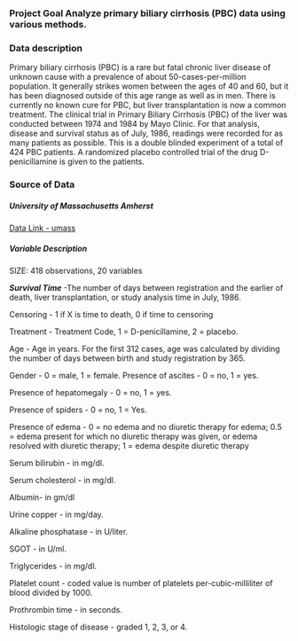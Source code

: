 

### Project Goal Analyze primary biliary cirrhosis (PBC) data using various methods.

### Data description

Primary biliary cirrhosis (PBC) is a rare but fatal chronic liver disease of unknown cause with a prevalence of about 50-cases-per-million population. It generally strikes women between the ages of 40 and 60, but it has been diagnosed outside of this age range as well as in men. There is currently no known cure for PBC, but liver transplantation is now a common treatment. The clinical trial in Primary Biliary Cirrhosis (PBC) of the liver was conducted between 1974 and 1984 by Mayo Clinic. For that analysis, disease and survival status as of July, 1986, readings were recorded for as many patients as possible.
This is a double blinded experiment of a total of 424 PBC patients.
A randomized placebo controlled trial of the drug D-penicillamine is given to the patients.


### Source of Data

##### University of Massachusetts Amherst


[Data Link - umass](https://www.umass.edu/statdata/statdata/data/pbc.txt)

##### Variable Description

SIZE: 418 observations, 20 variables

***Survival Time*** -The number of days between registration and the earlier of death, liver transplantation, or study analysis time in July, 1986.


Censoring - 1 if X is time to death, 0 if time to censoring


Treatment - Treatment Code, 1 = D-penicillamine, 2 = placebo.

Age - Age in years. For the first 312 cases, age was calculated by dividing the number of days between birth and study registration by 365.


Gender - 0 = male, 1 = female.
Presence of ascites - 0 = no, 1 = yes.


Presence of hepatomegaly - 0 = no, 1 = yes.


Presence of spiders - 0 = no, 1 = Yes.

Presence of edema - 0 = no edema and no diuretic therapy for edema; 0.5 = edema present for which no diuretic therapy was given, or edema resolved with diuretic therapy; 1 = edema despite diuretic therapy


Serum bilirubin - in mg/dl.


Serum cholesterol - in mg/dl.

Albumin- in gm/dl


Urine copper - in mg/day.


Alkaline phosphatase - in U/liter.


SGOT - in U/ml.


Triglycerides - in mg/dl.


Platelet count - coded value is number of platelets per-cubic-milliliter of blood divided by 1000. 


Prothrombin time - in seconds.


Histologic stage of disease - graded 1, 2, 3, or 4.
